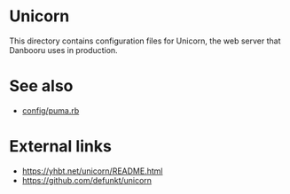 # Unicorn

This directory contains configuration files for Unicorn, the web server that Danbooru uses in production.

# See also

* [config/puma.rb](../puma.rb)

# External links

* https://yhbt.net/unicorn/README.html
* https://github.com/defunkt/unicorn